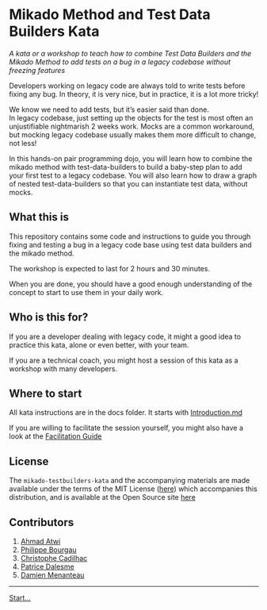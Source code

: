 # Mikado Method and Test Data Builders Kata

_A kata or a workshop to teach how to combine Test Data Builders and the Mikado
Method to add tests on a bug in a legacy codebase without freezing features_

Developers working on legacy code are always told to write tests before fixing 
any bug. In theory, it is very nice, but in practice, it is a lot more tricky!

We know we need to add tests, but it’s easier said than done.  
In legacy codebase, just setting up the objects for the test is most often an 
unjustifiable nightmarish 2 weeks work. Mocks are a common workaround, but 
mocking legacy codebase usually makes them more difficult to change, not less!

In this hands-on pair programming dojo, you will learn how to combine the 
mikado method with test-data-builders to build a baby-step plan to add your
first test to a legacy codebase. You will also learn how to draw a graph of
nested test-data-builders so that you can instantiate test data, without mocks.

## What this is

This repository contains some code and instructions to guide you through fixing
and testing a bug in a legacy code base using test data builders and the mikado
method.

The workshop is expected to last for 2 hours and 30 minutes.

When you are done, you should have a good enough understanding of the concept
to start to use them in your daily work.

## Who is this for?

If you are a developer dealing with legacy code, it might a good idea to
practice this kata, alone or even better, with your team.

If you are a technical coach, you might host a session of this kata as a 
workshop with many developers.

## Where to start

All kata instructions are in the docs folder. It starts with
[Introduction.md](./docs/1_Introduction.md)

If you are willing to facilitate the session yourself, you might also have a look at the [Facilitation Guide](./docs/Facilitation_Guide.md)

## License

The `mikado-testbuilders-kata` and the accompanying materials are made available 
under the terms of the MIT License ([here](LICENSE.md)) which accompanies this
distribution, and is available at the Open Source site [here](https://opensource.org/licenses/MIT)

## Contributors 
 
1. [Ahmad Atwi](https://github.com/aatwi)
1. [Philippe Bourgau](https://github.com/philou) 
1. [Christophe Cadilhac](https://github.com/cadichris) 
1. [Patrice Dalesme](https://github.com/pdalesme)
1. [Damien Menanteau](https://github.com/mengdaming)


----
[Start...](./docs/1_Introduction.md)
